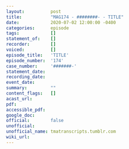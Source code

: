 ```yaml
---
layout:          post
title:           "MAG174 - ########- - TITLE"
date:            2020-07-02 12:00:00 -0400
categories:      episode
tags:            []
statement_of:    []
recorder:        []
voiced:          []
episode_title:   'TITLE'
episode_number:  '174'
case_number:     '#######-'
statement_date:  
recording_date:  
event_date:      
summary:         ""
content_flags:   []
acast_url:       
pdf:             
accessible_pdf:  
google_doc:      
official:        false
unofficial:      
unofficial_name: tmatranscripts.tumblr.com
wiki_url:        
---
```


